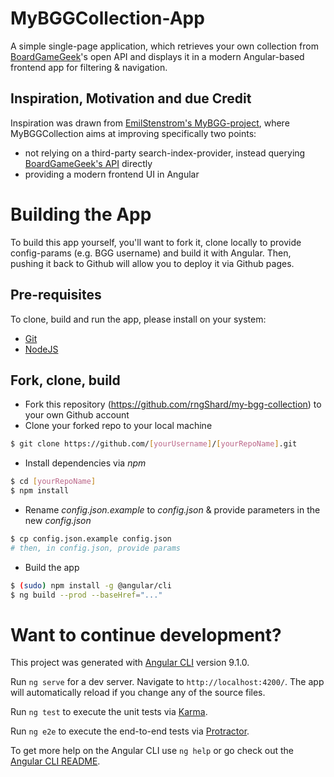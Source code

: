 # MyBGGCollection-App

A simple single-page application, which retrieves your own collection from [BoardGameGeek](https://boardgamegeek.com)'s open API and displays it in a modern Angular-based frontend app for filtering & navigation.

## Inspiration, Motivation and due Credit

Inspiration was drawn from [EmilStenstrom's MyBGG-project](https://github.com/EmilStenstrom/mybgg), where MyBGGCollection aims at improving specifically two points:

- not relying on a third-party search-index-provider, instead querying [BoardGameGeek's API](https://boardgamegeek.com/wiki/page/BGG_XML_API2) directly
- providing a modern frontend UI in Angular


# Building the App

To build this app yourself, you'll want to fork it, clone locally to provide config-params (e.g. BGG username) and build it with Angular.
Then, pushing it back to Github will allow you to deploy it via Github pages.

## Pre-requisites

To clone, build and run the app, please install on your system:

- [Git](https://git-scm.com/)
- [NodeJS](https://nodejs.org/en/)

## Fork, clone, build

- Fork this repository (https://github.com/rngShard/my-bgg-collection) to your own Github account
- Clone your forked repo to your local machine
```bash
$ git clone https://github.com/[yourUsername]/[yourRepoName].git
```
- Install dependencies via _npm_
```bash
$ cd [yourRepoName]
$ npm install
```
- Rename _config.json.example_ to _config.json_ & provide parameters in the new _config.json_
```bash
$ cp config.json.example config.json
# then, in config.json, provide params
```
- Build the app
```bash
$ (sudo) npm install -g @angular/cli
$ ng build --prod --baseHref="..."
```


# Want to continue development?

This project was generated with [Angular CLI](https://github.com/angular/angular-cli) version 9.1.0.

Run `ng serve` for a dev server. Navigate to `http://localhost:4200/`. The app will automatically reload if you change any of the source files.

Run `ng test` to execute the unit tests via [Karma](https://karma-runner.github.io).

Run `ng e2e` to execute the end-to-end tests via [Protractor](http://www.protractortest.org/).

To get more help on the Angular CLI use `ng help` or go check out the [Angular CLI README](https://github.com/angular/angular-cli/blob/master/README.md).
